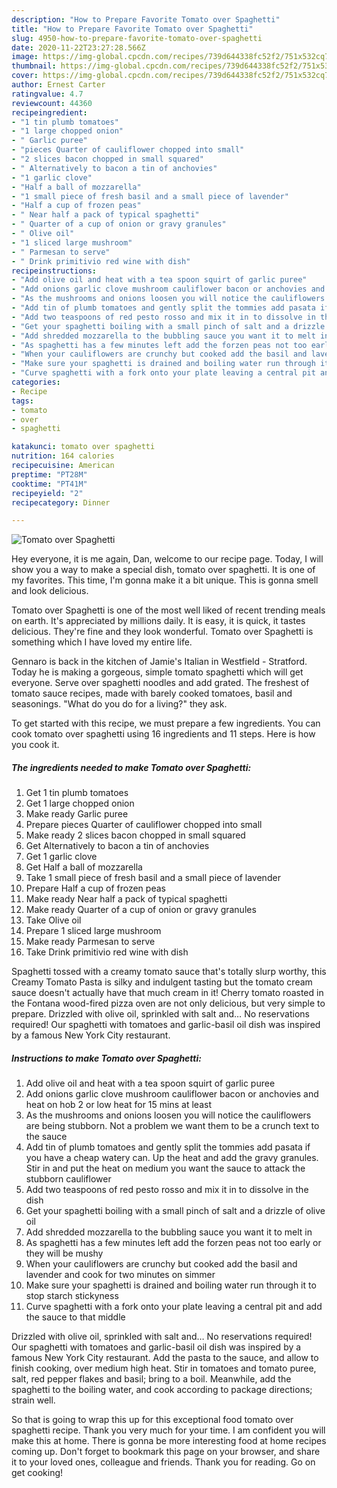 ```yaml
---
description: "How to Prepare Favorite Tomato over Spaghetti"
title: "How to Prepare Favorite Tomato over Spaghetti"
slug: 4950-how-to-prepare-favorite-tomato-over-spaghetti
date: 2020-11-22T23:27:28.566Z
image: https://img-global.cpcdn.com/recipes/739d644338fc52f2/751x532cq70/tomato-over-spaghetti-recipe-main-photo.jpg
thumbnail: https://img-global.cpcdn.com/recipes/739d644338fc52f2/751x532cq70/tomato-over-spaghetti-recipe-main-photo.jpg
cover: https://img-global.cpcdn.com/recipes/739d644338fc52f2/751x532cq70/tomato-over-spaghetti-recipe-main-photo.jpg
author: Ernest Carter
ratingvalue: 4.7
reviewcount: 44360
recipeingredient:
- "1 tin plumb tomatoes"
- "1 large chopped onion"
- " Garlic puree"
- "pieces Quarter of cauliflower chopped into small"
- "2 slices bacon chopped in small squared"
- " Alternatively to bacon a tin of anchovies"
- "1 garlic clove"
- "Half a ball of mozzarella"
- "1 small piece of fresh basil and a small piece of lavender"
- "Half a cup of frozen peas"
- " Near half a pack of typical spaghetti"
- " Quarter of a cup of onion or gravy granules"
- " Olive oil"
- "1 sliced large mushroom"
- " Parmesan to serve"
- " Drink primitivio red wine with dish"
recipeinstructions:
- "Add olive oil and heat with a tea spoon squirt of garlic puree"
- "Add onions garlic clove mushroom cauliflower bacon or anchovies and heat on hob 2 or low heat for 15 mins at least"
- "As the mushrooms and onions loosen you will notice the cauliflowers are being stubborn. Not a problem we want them to be a crunch text to the sauce"
- "Add tin of plumb tomatoes and gently split the tommies add pasata if you have a cheap watery can. Up the heat and add the gravy granules. Stir in and put the heat on medium you want the sauce to attack the stubborn cauliflower"
- "Add two teaspoons of red pesto rosso and mix it in to dissolve in the dish"
- "Get your spaghetti boiling with a small pinch of salt and a drizzle of olive oil"
- "Add shredded mozzarella to the bubbling sauce you want it to melt in"
- "As spaghetti has a few minutes left add the forzen peas not too early or they will be mushy"
- "When your cauliflowers are crunchy but cooked add the basil and lavender and cook for two minutes on simmer"
- "Make sure your spaghetti is drained and boiling water run through it to stop starch stickyness"
- "Curve spaghetti with a fork onto your plate leaving a central pit and add the sauce to that middle"
categories:
- Recipe
tags:
- tomato
- over
- spaghetti

katakunci: tomato over spaghetti 
nutrition: 164 calories
recipecuisine: American
preptime: "PT28M"
cooktime: "PT41M"
recipeyield: "2"
recipecategory: Dinner

---
```



![Tomato over Spaghetti](https://img-global.cpcdn.com/recipes/739d644338fc52f2/751x532cq70/tomato-over-spaghetti-recipe-main-photo.jpg)

Hey everyone, it is me again, Dan, welcome to our recipe page. Today, I will show you a way to make a special dish, tomato over spaghetti. It is one of my favorites. This time, I'm gonna make it a bit unique. This is gonna smell and look delicious.

Tomato over Spaghetti is one of the most well liked of recent trending meals on earth. It's appreciated by millions daily. It is easy, it is quick, it tastes delicious. They're fine and they look wonderful. Tomato over Spaghetti is something which I have loved my entire life.

Gennaro is back in the kitchen of Jamie&#39;s Italian in Westfield - Stratford. Today he is making a gorgeous, simple tomato spaghetti which will get everyone. Serve over spaghetti noodles and add grated. The freshest of tomato sauce recipes, made with barely cooked tomatoes, basil and seasonings. &#34;What do you do for a living?&#34; they ask.


To get started with this recipe, we must prepare a few ingredients. You can cook tomato over spaghetti using 16 ingredients and 11 steps. Here is how you cook it.

<!--inarticleads1-->

##### The ingredients needed to make Tomato over Spaghetti:

1. Get 1 tin plumb tomatoes
1. Get 1 large chopped onion
1. Make ready  Garlic puree
1. Prepare pieces Quarter of cauliflower chopped into small
1. Make ready 2 slices bacon chopped in small squared
1. Get  Alternatively to bacon a tin of anchovies
1. Get 1 garlic clove
1. Get Half a ball of mozzarella
1. Take 1 small piece of fresh basil and a small piece of lavender
1. Prepare Half a cup of frozen peas
1. Make ready  Near half a pack of typical spaghetti
1. Make ready  Quarter of a cup of onion or gravy granules
1. Take  Olive oil
1. Prepare 1 sliced large mushroom
1. Make ready  Parmesan to serve
1. Take  Drink primitivio red wine with dish


Spaghetti tossed with a creamy tomato sauce that&#39;s totally slurp worthy, this Creamy Tomato Pasta is silky and indulgent tasting but the tomato cream sauce doesn&#39;t actually have that much cream in it! Cherry tomato roasted in the Fontana wood-fired pizza oven are not only delicious, but very simple to prepare. Drizzled with olive oil, sprinkled with salt and… No reservations required! Our spaghetti with tomatoes and garlic-basil oil dish was inspired by a famous New York City restaurant. 

<!--inarticleads2-->

##### Instructions to make Tomato over Spaghetti:

1. Add olive oil and heat with a tea spoon squirt of garlic puree
1. Add onions garlic clove mushroom cauliflower bacon or anchovies and heat on hob 2 or low heat for 15 mins at least
1. As the mushrooms and onions loosen you will notice the cauliflowers are being stubborn. Not a problem we want them to be a crunch text to the sauce
1. Add tin of plumb tomatoes and gently split the tommies add pasata if you have a cheap watery can. Up the heat and add the gravy granules. Stir in and put the heat on medium you want the sauce to attack the stubborn cauliflower
1. Add two teaspoons of red pesto rosso and mix it in to dissolve in the dish
1. Get your spaghetti boiling with a small pinch of salt and a drizzle of olive oil
1. Add shredded mozzarella to the bubbling sauce you want it to melt in
1. As spaghetti has a few minutes left add the forzen peas not too early or they will be mushy
1. When your cauliflowers are crunchy but cooked add the basil and lavender and cook for two minutes on simmer
1. Make sure your spaghetti is drained and boiling water run through it to stop starch stickyness
1. Curve spaghetti with a fork onto your plate leaving a central pit and add the sauce to that middle


Drizzled with olive oil, sprinkled with salt and… No reservations required! Our spaghetti with tomatoes and garlic-basil oil dish was inspired by a famous New York City restaurant. Add the pasta to the sauce, and allow to finish cooking, over medium high heat. Stir in tomatoes and tomato puree, salt, red pepper flakes and basil; bring to a boil. Meanwhile, add the spaghetti to the boiling water, and cook according to package directions; strain well. 

So that is going to wrap this up for this exceptional food tomato over spaghetti recipe. Thank you very much for your time. I am confident you will make this at home. There is gonna be more interesting food at home recipes coming up. Don't forget to bookmark this page on your browser, and share it to your loved ones, colleague and friends. Thank you for reading. Go on get cooking!
